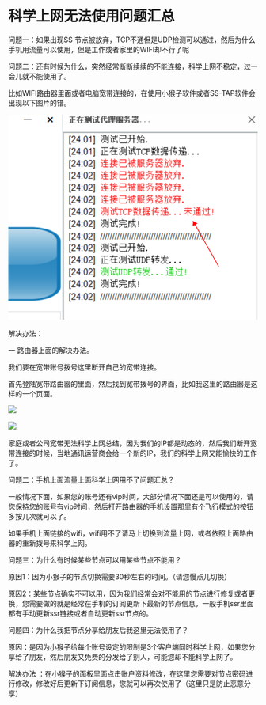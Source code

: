 # 科学上网无法使用问题汇总

问题一：如果出现SS 节点被放弃，TCP不通但是UDP检测可以通过，然后为什么手机用流量可以使用，但是工作或者家里的WIFI却不行了呢

问题二：还有时候为什么，突然经常断断续续的不能连接，科学上网不稳定，过一会儿就不能使用了。

比如WIFI路由器里面或者电脑宽带连接的，在使用小猴子软件或者SS-TAP软件会出现以下图片的错。

![&#x539F;&#x56E0;&#x662F;&#x56E0;&#x4E3A;GFW\(&#x56FD;&#x5BB6;&#x9632;&#x706B;&#x5899;&#x5BF9;&#x60A8;&#x7684;ip&#x8FDB;&#x884C;&#x4E86;&#x9650;&#x5236;&#x6D77;&#x5916;TCP&#x7684;&#x8BBF;&#x95EE;&#xFF09;&#xFF0C;&#x5728;&#x8FD9;&#x4E2A;&#x60C5;&#x51B5;&#x4E0B;&#x9762;&#x662F;&#x65E0;&#x6CD5;&#x79D1;&#x5B66;&#x4E0A;&#x7F51;&#x7684;&#x3002;](.gitbook/assets/image%20%282%29%20%281%29.png)

解决办法：

一 路由器上面的解决办法。

我们要在宽带账号拨号这里断开自己的宽带连接。

首先登陆宽带路由器的里面，然后找到宽带拨号的界面，比如我这里的路由器是这样的一个页面。  


![](.gitbook/assets/tim-tu-pian-201905270258281.png)

![](.gitbook/assets/tim-tu-pian-201905270258321.png)

家庭或者公司宽带无法科学上网总结，因为我们的IP都是动态的，然后我们断开宽带连接的时候，当地通讯运营商会给一个新的IP，我们的科学上网又能愉快的工作了。

问题二：手机上面流量上面科学上网用不了问题汇总？

一般情况下面，如果您的账号还有vip时间，大部分情况下面还是可以使用的，请您保持您的账号有vip时间，然后打开路由器的手机设置那里有个飞行模式的按钮多按几次就可以了。

如果手机上面链接的wifi，wifi用不了请马上切换到流量上网，或者依照上面路由器的重新拨号来科学上网。

问题三：为什么有时候某些节点可以用某些节点不能用？

原因1：因为小猴子的节点切换需要30秒左右的时间。（请您慢点儿切换）

原因2：某些节点确实不可以用，因为我们经常会对不能用的节点进行修复或者更换，您需要做的就是经常在手机的订阅更新下最新的节点信息，一般手机ssr里面都有手动更新ssr链接或者自动更新ssr节点的。

问题四：为什么我把节点分享给朋友后我这里无法使用了？

原因：是因为小猴子给每个账号设定的限制是3个客户端同时科学上网，如果您分享给了朋友，然后朋友又免费的分发给了别人，可能您却不能科学上网了。

解决办法 ：在小猴子的面板里面点击账户资料修改，在这里您需要对节点密码进行修改，修改好后更新下订阅信息，您就可以再次使用了（这里只是防止恶意分享）

